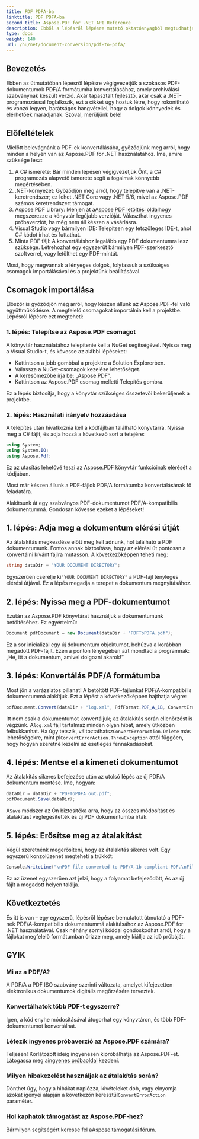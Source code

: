 ```yaml
---
title: PDF PDFA-ba
linktitle: PDF PDFA-ba
second_title: Aspose.PDF for .NET API Reference
description: Ebből a lépésről lépésre mutató oktatóanyagból megtudhatja, hogyan konvertálhat PDF-fájlokat PDF/A formátumba az Aspose.PDF for .NET használatával.
type: docs
weight: 140
url: /hu/net/document-conversion/pdf-to-pdfa/
---
```

## Bevezetés

Ebben az útmutatóban lépésről lépésre végigvezetjük a szokásos PDF-dokumentumok PDF/A formátumba konvertálásához, amely archiválási szabványnak készült verzió. Akár tapasztalt fejlesztő, akár csak a .NET-programozással foglalkozik, ezt a cikket úgy hoztuk létre, hogy rokonítható és vonzó legyen, barátságos hangvétellel, hogy a dolgok könnyedek és elérhetőek maradjanak. Szóval, merüljünk bele!

## Előfeltételek

Mielőtt belevágnánk a PDF-ek konvertálásába, győződjünk meg arról, hogy minden a helyén van az Aspose.PDF for .NET használatához. Íme, amire szüksége lesz:

1. A C# ismerete: Bár minden lépésen végigvezetjük Önt, a C# programozás alapvető ismerete segít a fogalmak könnyebb megértésében.
2. .NET-környezet: Győződjön meg arról, hogy telepítve van a .NET-keretrendszer; ez lehet .NET Core vagy .NET 5/6, mivel az Aspose.PDF számos keretrendszert támogat.
3.  Aspose.PDF Library: Menjen át a[Aspose PDF letöltési oldal](https://releases.aspose.com/pdf/net)hogy megszerezze a könyvtár legújabb verzióját. Választhat ingyenes próbaverziót, ha még nem áll készen a vásárlásra.
4. Visual Studio vagy bármilyen IDE: Telepítsen egy tetszőleges IDE-t, ahol C# kódot írhat és futtathat.
5. Minta PDF fájl: A konvertáláshoz legalább egy PDF dokumentumra lesz szüksége. Létrehozhat egy egyszerűt bármilyen PDF-szerkesztő szoftverrel, vagy letölthet egy PDF-mintát.

Most, hogy megvannak a lényeges dolgok, folytassuk a szükséges csomagok importálásával és a projektünk beállításával.

## Csomagok importálása

Először is győződjön meg arról, hogy készen állunk az Aspose.PDF-fel való együttműködésre. A megfelelő csomagokat importálnia kell a projektbe. Lépésről lépésre ezt megteheti:

### 1. lépés: Telepítse az Aspose.PDF csomagot

A könyvtár használatához telepítenie kell a NuGet segítségével. Nyissa meg a Visual Studio-t, és kövesse az alábbi lépéseket:

- Kattintson a jobb gombbal a projektre a Solution Explorerben.
- Válassza a NuGet-csomagok kezelése lehetőséget.
- A keresőmezőbe írja be: „Aspose.PDF”.
- Kattintson az Aspose.PDF csomag melletti Telepítés gombra.

Ez a lépés biztosítja, hogy a könyvtár szükséges összetevői bekerüljenek a projektbe.

### 2. lépés: Használati irányelv hozzáadása

A telepítés után hivatkoznia kell a kódfájlban található könyvtárra. Nyissa meg a C# fájlt, és adja hozzá a következő sort a tetejére:

```csharp
using System;
using System.IO;
using Aspose.Pdf;
```

Ez az utasítás lehetővé teszi az Aspose.PDF könyvtár funkcióinak elérését a kódjában.

Most már készen állunk a PDF-fájlok PDF/A formátumba konvertálásának fő feladatára.

Alakítsunk át egy szabványos PDF-dokumentumot PDF/A-kompatibilis dokumentummá. Gondosan kövesse ezeket a lépéseket!

## 1. lépés: Adja meg a dokumentum elérési útját

Az átalakítás megkezdése előtt meg kell adnunk, hol található a PDF dokumentumunk. Fontos annak biztosítása, hogy az elérési út pontosan a konvertálni kívánt fájlra mutasson. A következőképpen teheti meg:

```csharp
string dataDir = "YOUR DOCUMENT DIRECTORY";
```

 Egyszerűen cserélje ki`"YOUR DOCUMENT DIRECTORY"` a PDF-fájl tényleges elérési útjával. Ez a lépés megadja a terepet a dokumentum megnyitásához.

## 2. lépés: Nyissa meg a PDF-dokumentumot

Ezután az Aspose.PDF könyvtárat használjuk a dokumentumunk betöltéséhez. Ez egyértelmű:

```csharp
Document pdfDocument = new Document(dataDir + "PDFToPDFA.pdf");
```

Ez a sor inicializál egy új dokumentum objektumot, behúzva a korábban megadott PDF-fájlt. Ezen a ponton lényegében azt mondtad a programnak: „Hé, itt a dokumentum, amivel dolgozni akarok!”

## 3. lépés: Konvertálás PDF/A formátumba

Most jön a varázslatos pillanat! A betöltött PDF-fájlunkat PDF/A-kompatibilis dokumentummá alakítjuk. Ezt a lépést a következőképpen hajthatja végre:

```csharp
pdfDocument.Convert(dataDir + "log.xml", PdfFormat.PDF_A_1B, ConvertErrorAction.Delete);
```

 Itt nem csak a dokumentumot konvertáljuk; az átalakítás során ellenőrzést is végzünk. A`log.xml` fájl tartalmaz minden olyan hibát, amely útközben felbukkanhat. Ha úgy tetszik, változtathatsz`ConvertErrorAction.Delete` más lehetőségekre, mint pl`ConvertErrorAction.ThrowException` attól függően, hogy hogyan szeretné kezelni az esetleges fennakadásokat.

## 4. lépés: Mentse el a kimeneti dokumentumot

Az átalakítás sikeres befejezése után az utolsó lépés az új PDF/A dokumentum mentése. Íme, hogyan:

```csharp
dataDir = dataDir + "PDFToPDFA_out.pdf";
pdfDocument.Save(dataDir);
```

 A`Save` módszer az Ön biztosítéka arra, hogy az összes módosítást és átalakítást véglegesítették és új PDF dokumentumba írták.

## 5. lépés: Erősítse meg az átalakítást

Végül szeretnénk megerősíteni, hogy az átalakítás sikeres volt. Egy egyszerű konzolüzenet megteheti a trükköt:

```csharp
Console.WriteLine("\nPDF file converted to PDF/A-1b compliant PDF.\nFile saved at " + dataDir);
```

Ez az üzenet egyszerűen azt jelzi, hogy a folyamat befejeződött, és az új fájlt a megadott helyen találja.

## Következtetés

És itt is van – egy egyszerű, lépésről lépésre bemutatott útmutató a PDF-nek PDF/A-kompatibilis dokumentummá alakításához az Aspose.PDF for .NET használatával. Csak néhány sornyi kóddal gondoskodhat arról, hogy a fájlokat megfelelő formátumban őrizze meg, amely kiállja az idő próbáját.


## GYIK

### Mi az a PDF/A?
A PDF/A a PDF ISO szabvány szerinti változata, amelyet kifejezetten elektronikus dokumentumok digitális megőrzésére terveztek.

### Konvertálhatok több PDF-t egyszerre?
Igen, a kód enyhe módosításával átugorhat egy könyvtáron, és több PDF-dokumentumot konvertálhat.

### Létezik ingyenes próbaverzió az Aspose.PDF számára?
Teljesen! Korlátozott ideig ingyenesen kipróbálhatja az Aspose.PDF-et. Látogassa meg a[ingyenes próbaoldal](https://releases.aspose.com/) kezdeni.

### Milyen hibakezelést használjak az átalakítás során?
 Dönthet úgy, hogy a hibákat naplózza, kivételeket dob, vagy elnyomja azokat igényei alapján a következőn keresztül`ConvertErrorAction` paraméter.

### Hol kaphatok támogatást az Aspose.PDF-hez?
 Bármilyen segítségért keresse fel a[Aspose támogatási fórum](https://forum.aspose.com/c/pdf/10).